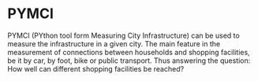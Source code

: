 # PYMCI

PYMCI (PYthon tool form Measuring City Infrastructure) can be used to measure the infrastructure in a given city. The main feature in the measurement of connections between households and shopping facilities, be it by car, by foot, bike or public transport. Thus answering the question: How well can different shopping facilities be reached?

